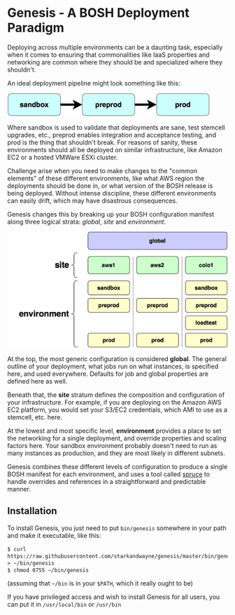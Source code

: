 Genesis - A BOSH Deployment Paradigm
====================================

Deploying across multiple environments can be a daunting task,
especially when it comes to ensuring that commonalities like IaaS
properties and networking are common where they should be and
specialized where they shouldn't.

An ideal deployment pipeline might look something like this:

![Environments](docs/envs.png)

Where sandbox is used to validate that deployments are sane, test
stemcell upgrades, etc., preprod enables integration and
acceptance testing, and prod is the thing that shouldn't break.
For reasons of sanity, these environments should all be deployed
on similar infrastructure, like Amazon EC2 or a hosted VMWare ESXi
cluster.

Challenge arise when you need to make changes to the "common
elements" of these different environments, like what AWS region
the deployments should be done in, or what version of the BOSH
release is being deployed.  Without intense discipline, these
different environments can easily drift, which may have disastrous
consequences.

Genesis changes this by breaking up your BOSH configuration
manifest along three logical strata: _global_, _site_ and
_environment_.

![Tiered Architecture](docs/tiers.png)

At the top, the most generic configuration is considered
**global**.  The general outline of your deployment, what jobs run
on what instances, is specified here, and used everywhere.
Defaults for job and global properties are defined here as well.

Beneath that, the **site** stratum defines the composition and
configuration of your infrastructure.  For example, if you are
deploying on the Amazon AWS EC2 platform, you would set your
S3/EC2 credentials, which AMI to use as a stemcell, etc. here.

At the lowest and most specific level, **environment** provides a
place to set the networking for a single deployment, and override
properties and scaling factors here.  Your sandbox environment
probably doesn't need to run as many instances as production, and
they are most likely in different subnets.

Genesis combines these different levels of configuration to
produce a single BOSH manifest for each environment, and uses a
tool called [spruce][spruce] to handle overrides and references in
a straightforward and predictable manner.

## Installation

To install Genesis, you just need to put `bin/genesis` somewhere
in your path and make it executable, like this:

    $ curl https://raw.githubusercontent.com/starkandwayne/genesis/master/bin/genesis > ~/bin/genesis
    $ chmod 0755 ~/bin/genesis

(assuming that `~/bin` is in your `$PATH`, which it really ought
to be)

If you have privileged access and wish to install Genesis for all
users, you can put it in `/usr/local/bin` or `/usr/bin`

[spruce]: https://github.com/geofffranks/spruce
